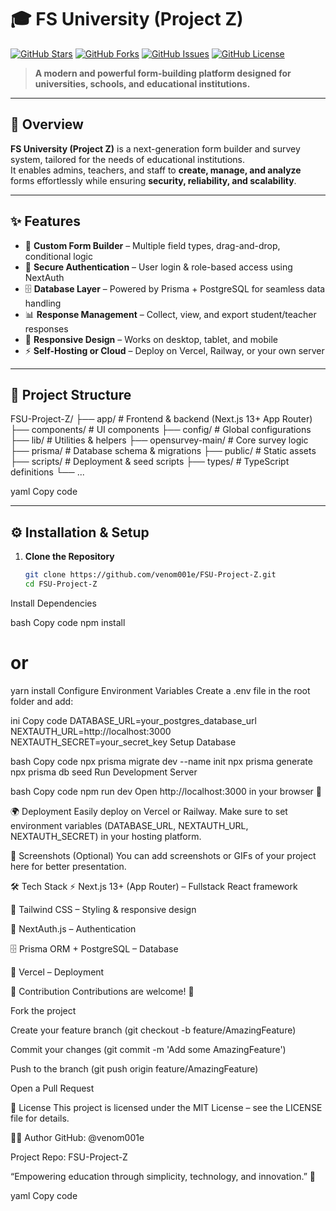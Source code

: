 # 🎓 FS University (Project Z)

[![GitHub Stars](https://img.shields.io/github/stars/venom001e/FSU-Project-Z?style=flat&color=yellow)](https://github.com/venom001e/FSU-Project-Z/stargazers)
[![GitHub Forks](https://img.shields.io/github/forks/venom001e/FSU-Project-Z?style=flat&color=orange)](https://github.com/venom001e/FSU-Project-Z/forks)
[![GitHub Issues](https://img.shields.io/github/issues/venom001e/FSU-Project-Z?style=flat&color=red)](https://github.com/venom001e/FSU-Project-Z/issues)
[![GitHub License](https://img.shields.io/github/license/venom001e/FSU-Project-Z?style=flat&color=blue)](LICENSE)

> **A modern and powerful form-building platform designed for universities, schools, and educational institutions.**

---

## 🚀 Overview

**FS University (Project Z)** is a next-generation form builder and survey system, tailored for the needs of educational institutions.  
It enables admins, teachers, and staff to **create, manage, and analyze** forms effortlessly while ensuring **security, reliability, and scalability**.

---

## ✨ Features

- 📝 **Custom Form Builder** – Multiple field types, drag-and-drop, conditional logic  
- 🔐 **Secure Authentication** – User login & role-based access using NextAuth  
- 🗄 **Database Layer** – Powered by Prisma + PostgreSQL for seamless data handling  
- 📊 **Response Management** – Collect, view, and export student/teacher responses  
- 📱 **Responsive Design** – Works on desktop, tablet, and mobile  
- ⚡ **Self-Hosting or Cloud** – Deploy on Vercel, Railway, or your own server  

---

## 📂 Project Structure

FSU-Project-Z/
├── app/ # Frontend & backend (Next.js 13+ App Router)
├── components/ # UI components
├── config/ # Global configurations
├── lib/ # Utilities & helpers
├── opensurvey-main/ # Core survey logic
├── prisma/ # Database schema & migrations
├── public/ # Static assets
├── scripts/ # Deployment & seed scripts
├── types/ # TypeScript definitions
└── ...

yaml
Copy code

---

## ⚙️ Installation & Setup

1. **Clone the Repository**
   ```bash
   git clone https://github.com/venom001e/FSU-Project-Z.git
   cd FSU-Project-Z
Install Dependencies

bash
Copy code
npm install
# or
yarn install
Configure Environment Variables
Create a .env file in the root folder and add:

ini
Copy code
DATABASE_URL=your_postgres_database_url
NEXTAUTH_URL=http://localhost:3000
NEXTAUTH_SECRET=your_secret_key
Setup Database

bash
Copy code
npx prisma migrate dev --name init
npx prisma generate
npx prisma db seed
Run Development Server

bash
Copy code
npm run dev
Open http://localhost:3000 in your browser 🎉

🌍 Deployment
Easily deploy on Vercel or Railway.
Make sure to set environment variables (DATABASE_URL, NEXTAUTH_URL, NEXTAUTH_SECRET) in your hosting platform.

📸 Screenshots (Optional)
You can add screenshots or GIFs of your project here for better presentation.

🛠 Tech Stack
⚡ Next.js 13+ (App Router) – Fullstack React framework

🎨 Tailwind CSS – Styling & responsive design

🔐 NextAuth.js – Authentication

🗄 Prisma ORM + PostgreSQL – Database

🚀 Vercel – Deployment

🤝 Contribution
Contributions are welcome! 🙌

Fork the project

Create your feature branch (git checkout -b feature/AmazingFeature)

Commit your changes (git commit -m 'Add some AmazingFeature')

Push to the branch (git push origin feature/AmazingFeature)

Open a Pull Request

📄 License
This project is licensed under the MIT License – see the LICENSE file for details.

👨‍💻 Author
GitHub: @venom001e

Project Repo: FSU-Project-Z

“Empowering education through simplicity, technology, and innovation.” 🚀

yaml
Copy code

